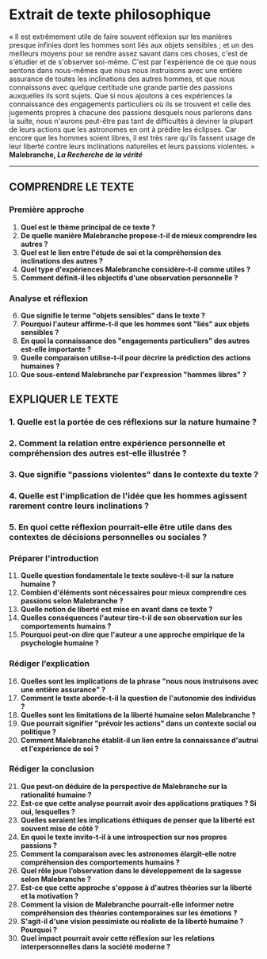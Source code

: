 # Extrait de texte philosophique

« Il est extrêmement utile de faire souvent réflexion sur les manières presque infinies dont les hommes sont liés aux objets sensibles ; et un des meilleurs moyens pour se rendre assez savant dans ces choses, c'est de s'étudier et de s'observer soi-même. C'est par l'expérience de ce que nous sentons dans nous-mêmes que nous nous instruisons avec une entière assurance de toutes les inclinations des autres hommes, et que nous connaissons avec quelque certitude une grande partie des passions auxquelles ils sont sujets. Que si nous ajoutons à ces expériences la connaissance des engagements particuliers où ils se trouvent et celle des jugements propres à chacune des passions desquels nous parlerons dans la suite, nous n'aurons peut-être pas tant de difficultés à deviner la plupart de leurs actions que les astronomes en ont à prédire les éclipses. Car encore que les hommes soient libres, il est très rare qu'ils fassent usage de leur liberté contre leurs inclinations naturelles et leurs passions violentes. »  
**Malebranche, *La Recherche de la vérité***

---

## COMPRENDRE LE TEXTE

### Première approche

1. **Quel est le thème principal de ce texte ?**  
2. **De quelle manière Malebranche propose-t-il de mieux comprendre les autres ?**  
3. **Quel est le lien entre l'étude de soi et la compréhension des inclinations des autres ?**  
4. **Quel type d'expériences Malebranche considère-t-il comme utiles ?**  
5. **Comment définit-il les objectifs d'une observation personnelle ?**  

### Analyse et réflexion

6. **Que signifie le terme "objets sensibles" dans le texte ?**  
7. **Pourquoi l'auteur affirme-t-il que les hommes sont "liés" aux objets sensibles ?**  
8. **En quoi la connaissance des "engagements particuliers" des autres est-elle importante ?**  
9. **Quelle comparaison utilise-t-il pour décrire la prédiction des actions humaines ?**  
10. **Que sous-entend Malebranche par l'expression "hommes libres" ?**  

## EXPLIQUER LE TEXTE

### 1. Quelle est la portée de ces réflexions sur la nature humaine ?  
### 2. Comment la relation entre expérience personnelle et compréhension des autres est-elle illustrée ?  
### 3. Que signifie "passions violentes" dans le contexte du texte ?  
### 4. Quelle est l'implication de l'idée que les hommes agissent rarement contre leurs inclinations ?  
### 5. En quoi cette réflexion pourrait-elle être utile dans des contextes de décisions personnelles ou sociales ?  

### Préparer l'introduction

11. **Quelle question fondamentale le texte soulève-t-il sur la nature humaine ?**  
12. **Combien d'éléments sont nécessaires pour mieux comprendre ces passions selon Malebranche ?**  
13. **Quelle notion de liberté est mise en avant dans ce texte ?**  
14. **Quelles conséquences l'auteur tire-t-il de son observation sur les comportements humains ?**  
15. **Pourquoi peut-on dire que l'auteur a une approche empirique de la psychologie humaine ?**  

### Rédiger l’explication

16. **Quelles sont les implications de la phrase "nous nous instruisons avec une entière assurance" ?**  
17. **Comment le texte aborde-t-il la question de l'autonomie des individus ?**  
18. **Quelles sont les limitations de la liberté humaine selon Malebranche ?**  
19. **Que pourrait signifier "prévoir les actions" dans un contexte social ou politique ?**  
20. **Comment Malebranche établit-il un lien entre la connaissance d'autrui et l'expérience de soi ?**  

### Rédiger la conclusion

21. **Que peut-on déduire de la perspective de Malebranche sur la rationalité humaine ?**  
22. **Est-ce que cette analyse pourrait avoir des applications pratiques ? Si oui, lesquelles ?**  
23. **Quelles seraient les implications éthiques de penser que la liberté est souvent mise de côté ?**  
24. **En quoi le texte invite-t-il à une introspection sur nos propres passions ?**  
25. **Comment la comparaison avec les astronomes élargit-elle notre compréhension des comportements humains ?**  
26. **Quel rôle joue l’observation dans le développement de la sagesse selon Malebranche ?**  
27. **Est-ce que cette approche s'oppose à d'autres théories sur la liberté et la motivation ?**  
28. **Comment la vision de Malebranche pourrait-elle informer notre compréhension des théories contemporaines sur les émotions ?**  
29. **S'agit-il d'une vision pessimiste ou réaliste de la liberté humaine ? Pourquoi ?**  
30. **Quel impact pourrait avoir cette réflexion sur les relations interpersonnelles dans la société moderne ?**  